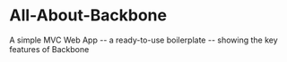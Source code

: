 # All-About-Backbone
A simple MVC Web App -- a ready-to-use boilerplate -- showing the key features of Backbone
